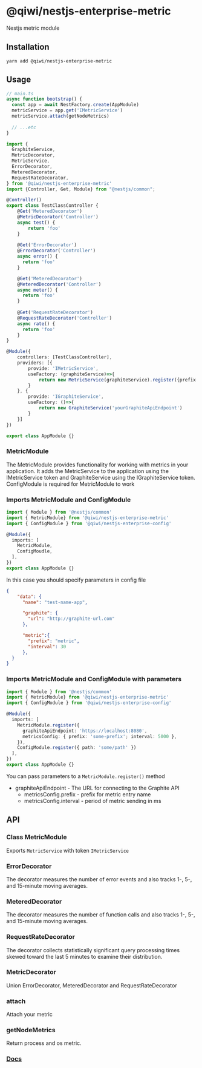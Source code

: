 # @qiwi/nestjs-enterprise-metric
Nestjs metric module

## Installation
```shell script
yarn add @qiwi/nestjs-enterprise-metric
```

## Usage
```typescript
// main.ts
async function bootstrap() {
  const app = await NestFactory.create(AppModule)
  metricService = app.get('IMetricService')
  metricService.attach(getNodeMetrics)
  
  // ...etc
}
```
```typescript
import {
  GraphiteService, 
  MetricDecorator, 
  MetricService,
  ErrorDecorator,
  MeteredDecorator,
  RequestRateDecorator,
} from '@qiwi/nestjs-enterprise-metric'
import {Controller, Get, Module} from "@nestjs/common";

@Controller()
export class TestClassController {
    @Get('MeteredDecorator')
    @MetricDecorator('Controller')
    async test() {
        return 'foo'
    }
    
    @Get('ErrorDecorator')
    @ErrorDecorator('Controller')
    async error() {
      return 'foo'
    }

    @Get('MeteredDecorator')
    @MeteredDecorator('Controller')
    async meter() {
      return 'foo'
    }
    
    @Get('RequestRateDecorator')
    @RequestRateDecorator('Controller')
    async rate() {
      return 'foo'
    }
}

@Module({
    controllers: [TestClassController],
    providers: [{
        provide: 'IMetricService',
        useFactory: (graphiteService)=>{
            return new MetricService(graphiteService).register({prefix: '$some$your$metric-prefix', interval: 1000})
        }
    }, {
        provide: 'IGraphiteService',
        useFactory: ()=>{
            return new GraphiteService('yourGraphiteApiEndpoint')
        }
    }]
})

export class AppModule {}
```
### MetricModule
The MetricModule provides functionality for working with metrics in your application. 
It adds the MetricService to the application using the IMetricService token and GraphiteService using the IGraphiteService token.
ConfigModule is required for MetricModule to work

### Imports MetricModule and ConfigModule
```typescript
import { Module } from '@nestjs/common'
import { MetricModule} from '@qiwi/nestjs-enterprise-metric'
import { ConfigModule } from '@qiwi/nestjs-enterprise-config'

@Module({
  imports: [
    MetricModule, 
    ConfigMoudle,
  ],
})
export class AppModule {}
```
In this case you should specify parameters in config file
```json
{
    "data": {
      "name": "test-name-app",

      "graphite": {
        "url": "http://graphite-url.com"
      },

      "metric":{
        "prefix": "metric",
        "interval": 30
      },
  }
}
```

### Imports MetricModule and ConfigModule with parameters 

```typescript
import { Module } from '@nestjs/common'
import { MetricModule} from '@qiwi/nestjs-enterprise-metric'
import { ConfigModule } from '@qiwi/nestjs-enterprise-config'

@Module({
  imports: [
    MetricModule.register({
      graphiteApiEndpoint: 'https://localhost:8080',
      metricsConfig: { prefix: 'some-prefix'; interval: 5000 },
    }),
    ConfigModule.register({ path: 'some/path' })
  ],
})
export class AppModule {}
```
You can pass parameters to a `MetricModule.register()` method
- graphiteApiEndpoint - The URL for connecting to the Graphite API
  - metricsConfig.prefix - prefix for metric entry name
  - metricsConfig.interval - period of metric sending in ms

## API
### Class MetricModule
Exports `MetricService` with token `IMetricService`

### ErrorDecorator
The decorator measures the number of error events and also tracks 1-, 5-, and 15-minute moving averages.
### MeteredDecorator
The decorator measures the number of function calls and also tracks 1-, 5-, and 15-minute moving averages.
### RequestRateDecorator
The decorator collects statistically significant query processing times skewed toward the last 5 minutes to examine their distribution.
### MetricDecorator
Union ErrorDecorator, MeteredDecorator and RequestRateDecorator
### attach
Attach your metric
### getNodeMetrics
Return process and os metric.


### [Docs](https://qiwi.github.io/nestjs-enterprise/metric/)
